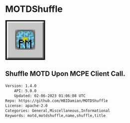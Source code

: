# MOTDShuffle
<img src="https://raw.githubusercontent.com/HBIDamian/MOTDShuffle/f7e1c1f6d81f12abf0bbdd9540b4d1d901d62bde/icon.png" width="128" height="128" />

## Shuffle MOTD Upon MCPE Client Call.
```properties
Version: 1.4.0
    API: 5.0.0
    Updated: 02-06-2023 01:06:08 UTC
Repo: https://github.com/HBIDamian/MOTDShuffle
License: apache-2.0
Categories: General,Miscellaneous,Informational
Keywords: motd,motdshuffle,name,shuffle,title
```